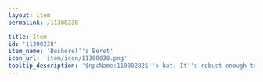 ```yaml
---
layout: item
permalink: /11300238

title: Item
id: '11300238'
item_name: 'Besherel''s Beret'
icon_url: 'item/icon/11300030.png'
tooltip_description: '$npcName:11000282$''s hat. It''s robust enough to block steel weapons, but that also means it''s too heavy to wear for long.'
---
```

